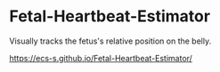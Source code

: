 # Fetal-Heartbeat-Estimator
Visually tracks the fetus's relative position on the belly.

https://ecs-s.github.io/Fetal-Heartbeat-Estimator/
